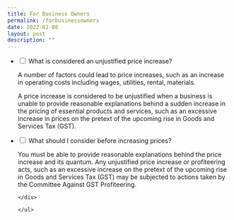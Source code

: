 ```yaml
---
title: For Business Owners
permalink: /forbusinessowners
date: 2022-02-08
layout: post
description: ""
---
```


<ul class="jekyllcodex_accordion">
  <li>
    <input type="checkbox" id="accordion1">
    <label for="accordion1">What is considered an unjustified price increase?</label>
    <div>
      <p>A number of factors could lead to price increases, such as an increase in operating costs including wages, utilities, rental, materials.  </p>
      <p>A price increase is considered to be unjustified when a business is unable to provide reasonable explanations behind a sudden increase in the pricing of  essential products and services, such as an excessive increase in prices on the pretext of the upcoming rise in Goods and Services Tax (GST).</p>
    </div>
  </li>
	<li>
    <input type="checkbox" id="accordion2">
    <label for="accordion2">What should I consider before increasing prices? </label>
    <div>
      <p>You must be able to provide reasonable explanations behind the price increase and its quantum. Any unjustified price increase or profiteering acts, such as an excessive increase on the pretext of the upcoming rise in Goods and Services Tax (GST) may be subjected to actions taken by the Committee Against GST Profiteering. </p>

    </div>
  </li>
	
	</ul>